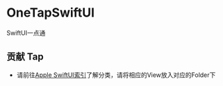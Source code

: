 # OneTapSwiftUI
SwiftUI一点通

## 贡献 Tap

- 请前往[Apple SwiftUI索引](https://developer.apple.com/documentation/swiftui)了解分类，请将相应的View放入对应的Folder下